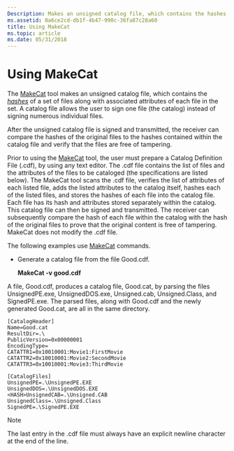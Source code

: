 ```yaml
---
Description: Makes an unsigned catalog file, which contains the hashes of a set of files along with associated attributes of each file in the set. A catalog file allows the user to sign one file (the catalog) instead of signing numerous individual files.
ms.assetid: 0a6ce2cd-db1f-4b47-990c-36fa87c28a60
title: Using MakeCat
ms.topic: article
ms.date: 05/31/2018
---
```


# Using MakeCat

The [MakeCat](makecat.md) tool makes an unsigned catalog file, which contains the [*hashes*](https://msdn.microsoft.com/en-us/library/ms721586(v=VS.85).aspx) of a set of files along with associated attributes of each file in the set. A catalog file allows the user to sign one file (the catalog) instead of signing numerous individual files.

After the unsigned catalog file is signed and transmitted, the receiver can compare the hashes of the original files to the hashes contained within the catalog file and verify that the files are free of tampering.

Prior to using the [MakeCat](makecat.md) tool, the user must prepare a Catalog Definition File (.cdf), by using any text editor. The .cdf file contains the list of files and the attributes of the files to be cataloged (the specifications are listed below). The MakeCat tool scans the .cdf file, verifies the list of attributes of each listed file, adds the listed attributes to the catalog itself, hashes each of the listed files, and stores the hashes of each file into the catalog file. Each file has its hash and attributes stored separately within the catalog. This catalog file can then be signed and transmitted. The receiver can subsequently compare the hash of each file within the catalog with the hash of the original files to prove that the original content is free of tampering. MakeCat does not modify the .cdf file.

The following examples use [MakeCat](makecat.md) commands.

-   Generate a catalog file from the file Good.cdf.

    **MakeCat -v good.cdf**

A file, Good.cdf, produces a catalog file, Good.cat, by parsing the files UnsignedPE.exe, UnsignedDOS.exe, Unsigned.cab, Unsigned.Class, and SignedPE.exe. The parsed files, along with Good.cdf and the newly generated Good.cat, are all in the same directory.

``` syntax
[CatalogHeader]
Name=Good.cat
ResultDir=.\
PublicVersion=0x00000001
EncodingType=
CATATTR1=0x10010001:Movie1:FirstMovie
CATATTR2=0x10010001:Movie2:SecondMovie
CATATTR3=0x10010001:Movie3:ThirdMovie

[CatalogFiles]
UnsignedPE=.\UnsignedPE.EXE
UnsignedDOS=.\UnsignedDOS.EXE
<HASH>UnsignedCAB=.\Unsigned.CAB
UnsignedClass=.\Unsigned.Class
SignedPE=.\SignedPE.EXE
```

> [!Note]  
> The last entry in the .cdf file must always have an explicit newline character at the end of the line.

 

 

 



